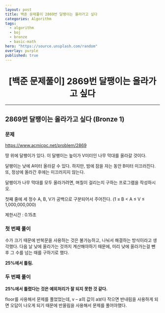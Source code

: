 ```yaml
---
layout: post
title: 백준 문제풀이 2869번 달팽이는 올라가고 싶다
categories: Algorithm
tags:
  - algorithm
  - boj
  - bronze
  - basic-math
hero: "https://source.unsplash.com/random"
overlay: purple
published: true
---
```


# <center>[백준 문제풀이] 2869번 달팽이는 올라가고 싶다</center>

---

## 2869번 달팽이는 올라가고 싶다 (Bronze 1)

### 문제

https://www.acmicpc.net/problem/2869

땅 위에 달팽이가 있다. 이 달팽이는 높이가 V미터인 나무 막대를 올라갈 것이다.

달팽이는 낮에 A미터 올라갈 수 있다. 하지만, 밤에 잠을 자는 동안 B미터 미끄러진다. 또, 정상에 올라간 후에는 미끄러지지 않는다.

달팽이가 나무 막대를 모두 올라가려면, 며칠이 걸리는지 구하는 프로그램을 작성하시오.

첫째 줄에 세 정수 A, B, V가 공백으로 구분되어서 주어진다. (1 ≤ B < A ≤ V ≤ 1,000,000,000)

제한시간 : 0.15초

### 첫 번째 풀이

수가 크기 때문에 반복문을 사용하는 것은 불가능하고, 나눠서 해결하는 방식이라고 생각했다. 다음 날 낮에 올라가는 것까지 계산해야하기 때문에, 미리 낮에 올라가는걸 뺀 후 그 수를 넘는 때를 구하기로 했다.

**25%에서 틀림.**

### 두 번째 풀이

**25%에서 틀렸다는 것은 예외처리가 잘 되지 못한 것 같다.**

floor를 사용해서 문제를 풀었었는데, v – a의 값이 a보다 작으면 반내림을 사용하게 되면 오답이 나오게 되기 때문에 반올림을 사용해서 문제를 풀어야했다.
